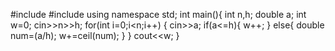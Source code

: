 #include<iostream>
#include<cmath>
using namespace std;
int main(){
    int n,h;
    double a;
    int w=0;
    cin>>n>>h;
    for(int i=0;i<n;i++)
    {
        cin>>a;
        if(a<=h){
            w++;
        }
        else{
            double num=(a/h);
            w+=ceil(num);
        }
    }
cout<<w;
}
